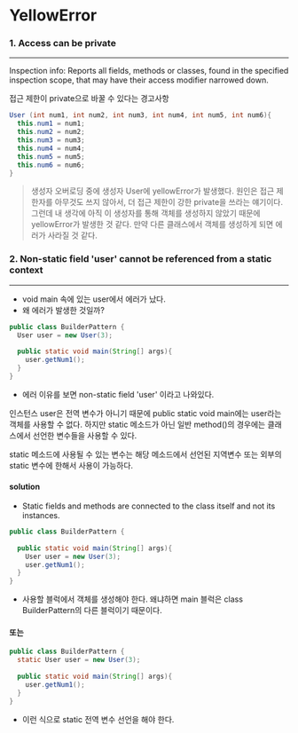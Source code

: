 # YellowError



### 1. Access can be private 

---

Inspection info: Reports all fields, methods or classes, found in the specified inspection scope, that may have their access modifier narrowed down.

접근 제한이 private으로 바꿀 수 있다는 경고사항

```java
User (int num1, int num2, int num3, int num4, int num5, int num6){
  this.num1 = num1;
  this.num2 = num2;
  this.num3 = num3;
  this.num4 = num4;
  this.num5 = num5;
  this.num6 = num6;
}
```

> 생성자 오버로딩 중에 생성자 User에 yellowError가 발생했다. 원인은 접근 제한자를 아무것도 쓰지 않아서, 더 접근 제한이 강한 private을 쓰라는 얘기이다. 그런데 내 생각에 아직 이 생성자를 통해 객체를 생성하지 않았기 때문에 yellowError가 발생한 것 같다. 만약 다른 클래스에서 객체를 생성하게 되면 에러가 사라질 것 같다. 



### 2.  Non-static field 'user' cannot be referenced from a static context

---

* void main 속에 있는 user에서 에러가 났다. 
* 왜 에러가 발생한 것일까? 

```java
public class BuilderPattern {
  User user = new User(3);
  
  public static void main(String[] args){
    user.getNum1();
  }
}
```

* 에러 이유를 보면 non-static field 'user' 이라고 나와있다. 

인스턴스 user은 전역 변수가 아니기 때문에 public static void main에는 user라는 객체를 사용할 수 없다. 하지만 static 메소드가 아닌 일반 method()의 경우에는 클래스에서 선언한 변수들을 사용할 수 있다. 

static 메소드에 사용될 수 있는 변수는 해당 메소드에서 선언된 지역변수 또는 외부의 static 변수에 한해서 사용이 가능하다. 

#### solution

* Static fields and methods are connected to the class itself and not its instances.

```java
public class BuilderPattern {
  
  public static void main(String[] args){
    User user = new User(3);
    user.getNum1();
  }
}
```

* 사용할 블럭에서 객체를 생성해야 한다. 왜냐하면 main 블럭은 class BuilderPattern의 다른 블럭이기 때문이다. 

#### 또는

```java
public class BuilderPattern {
  static User user = new User(3);
  
  public static void main(String[] args){
    user.getNum1();
  }
}
```

* 이런 식으로 static 전역 변수 선언을 해야 한다. 